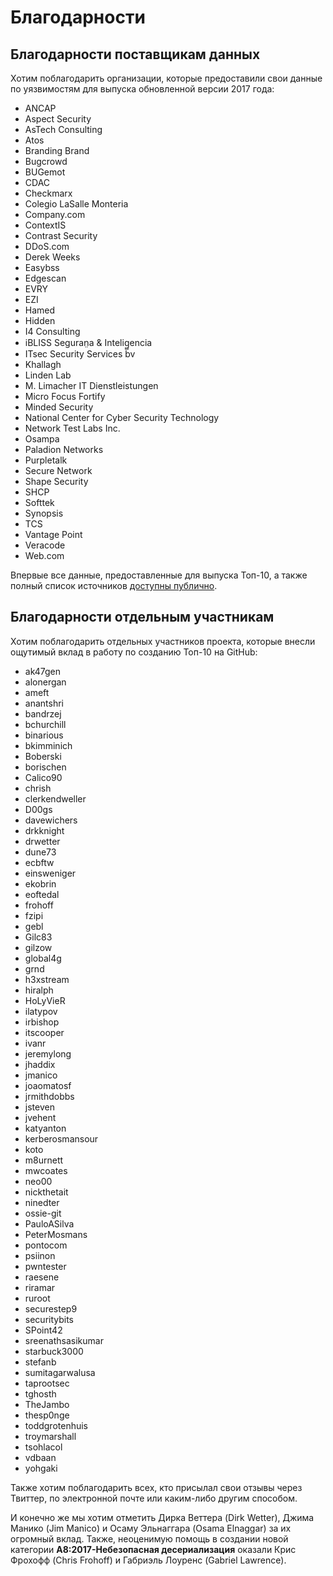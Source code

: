 # **Благодарности**

## Благодарности поставщикам данных

Хотим поблагодарить организации, которые предоставили свои данные по уязвимостям для выпуска обновленной версии 2017 года:

* ANCAP
* Aspect Security
* AsTech Consulting
* Atos
* Branding Brand
* Bugcrowd
* BUGemot
* CDAC
* Checkmarx
* Colegio LaSalle Monteria
* Company.com
* ContextIS
* Contrast Security
* DDoS.com
* Derek Weeks
* Easybss
* Edgescan
* EVRY
* EZI
* Hamed
* Hidden
* I4 Consulting
* iBLISS Seguran̤a & Intelig̻encia
* ITsec Security Services bv
* Khallagh
* Linden Lab
* M. Limacher IT Dienstleistungen
* Micro Focus Fortify
* Minded Security
* National Center for Cyber Security Technology
* Network Test Labs Inc.
* Osampa
* Paladion Networks
* Purpletalk
* Secure Network
* Shape Security
* SHCP
* Softtek
* Synopsis
* TCS
* Vantage Point
* Veracode
* Web.com

Впервые все данные, предоставленные для выпуска Топ-10, а также полный список источников [доступны публично](https://github.com/OWASP/Top10/tree/master/2017/datacall/submissions).

## Благодарности отдельным участникам

Хотим поблагодарить отдельных участников проекта, которые внесли ощутимый вклад в работу по созданию Топ-10 на GitHub:

* ak47gen
* alonergan
* ameft
* anantshri
* bandrzej
* bchurchill
* binarious
* bkimminich
* Boberski
* borischen
* Calico90
* chrish
* clerkendweller
* D00gs
* davewichers
* drkknight
* drwetter
* dune73
* ecbftw
* einsweniger
* ekobrin
* eoftedal
* frohoff
* fzipi
* gebl
* Gilc83
* gilzow
* global4g
* grnd
* h3xstream
* hiralph
* HoLyVieR
* ilatypov
* irbishop
* itscooper
* ivanr
* jeremylong
* jhaddix
* jmanico
* joaomatosf
* jrmithdobbs
* jsteven
* jvehent
* katyanton
* kerberosmansour
* koto
* m8urnett
* mwcoates
* neo00
* nickthetait
* ninedter
* ossie-git
* PauloASilva
* PeterMosmans
* pontocom
* psiinon
* pwntester
* raesene
* riramar
* ruroot
* securestep9
* securitybits
* SPoint42
* sreenathsasikumar
* starbuck3000
* stefanb
* sumitagarwalusa
* taprootsec
* tghosth
* TheJambo
* thesp0nge
* toddgrotenhuis
* troymarshall
* tsohlacol
* vdbaan
* yohgaki

Также хотим поблагодарить всех, кто присылал свои отзывы через Твиттер, по электронной почте или каким-либо другим способом.

И конечно же мы хотим отметить Дирка Веттера (Dirk Wetter), Джима Манико (Jim Manico) и Осаму Эльнаггара (Osama Elnaggar) за их огромный вклад. Также, неоценимую помощь в создании новой категории **A8:2017-Небезопасная десериализация** оказали Крис Фрохофф (Chris Frohoff) и Габриэль Лоуренс (Gabriel Lawrence).
